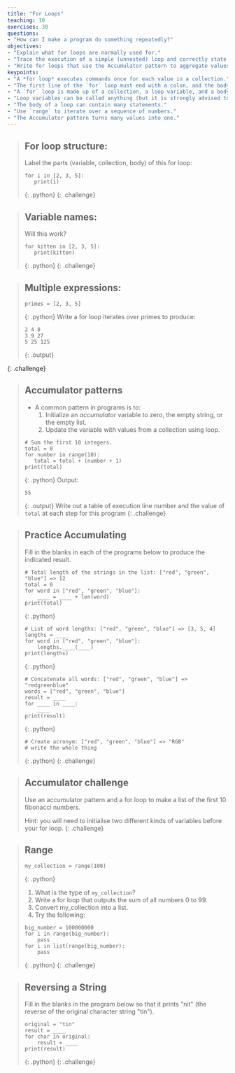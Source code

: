 ```yaml
---
title: "For Loops"
teaching: 10
exercises: 30
questions:
- "How can I make a program do something repeatedly?"
objectives:
- "Explain what for loops are normally used for."
- "Trace the execution of a simple (unnested) loop and correctly state the values of variables in each iteration."
- "Write for loops that use the Accumulator pattern to aggregate values."
keypoints:
- "A *for loop* executes commands once for each value in a collection."
- "The first line of the `for` loop must end with a colon, and the body must be indented."
- "A `for` loop is made up of a collection, a loop variable, and a body."
- "Loop variables can be called anything (but it is strongly advised to have a meaningful name to the looping variable)."
- "The body of a loop can contain many statements."
- "Use `range` to iterate over a sequence of numbers."
- "The Accumulator pattern turns many values into one."
---
```

> ## For loop structure:
> Label the parts (variable, collection, body) of this for loop: 
> ~~~ 
> for i in [2, 3, 5]:
>    print(i)
> ~~~
> {: .python}
{: .challenge}

> ## Variable names:
> Will this work?
> ~~~
> for kitten in [2, 3, 5]:
>    print(kitten)
> ~~~
> {: .python}
{: .challenge}

> ## Multiple expressions:
> ~~~
> primes = [2, 3, 5]
> ~~~
> {: .python}
> Write a for loop iterates over primes to produce:
> ~~~
> 2 4 8
> 3 9 27
> 5 25 125
> ~~~
> {: .output}
> 
{: .challenge}

> ## Accumulator patterns
> 
> *   A common pattern in programs is to:
>     1.  Initialize an *accumulator* variable to zero, the empty string, or the empty list.
>     2.  Update the variable with values from a collection using loop.
> 
> ~~~
> # Sum the first 10 integers.
> total = 0
> for number in range(10):
>    total = total + (number + 1)
> print(total)
> ~~~
> {: .python}
> Output:
> ~~~
> 55
> ~~~
> {: .output}
> Write out a table of execution line number and the value of `total` at each step for this program
{: .challenge}

> ## Practice Accumulating
>
> Fill in the blanks in each of the programs below
> to produce the indicated result.
>
> ~~~
> # Total length of the strings in the list: ["red", "green", "blue"] => 12
> total = 0
> for word in ["red", "green", "blue"]:
>     ____ = ____ + len(word)
> print(total)
> ~~~
> {: .python}
>
> ~~~
> # List of word lengths: ["red", "green", "blue"] => [3, 5, 4]
> lengths = ____
> for word in ["red", "green", "blue"]:
>     lengths.____(____)
> print(lengths)
> ~~~
> {: .python}
>
> ~~~
> # Concatenate all words: ["red", "green", "blue"] => "redgreenblue"
> words = ["red", "green", "blue"]
> result = ____
> for ____ in ____:
>     ____
> print(result)
> ~~~~
> {: .python}
>
> ~~~
> # Create acronym: ["red", "green", "blue"] => "RGB"
> # write the whole thing
> ~~~
> {: .python}
{: .challenge}


> ## Accumulator challenge 
> Use an accumulator pattern and a for loop to make a list of the first 10 fibonacci numbers.
>
> Hint: you will need to initialise two different kinds of variables before your for loop.
{: .challenge}

> ## Range
> ~~~
> my_collection = range(100)
> ~~~
> {: .python}
> 1. What is the type of `my_collection`?
> 2. Write a for loop that outputs the sum of all numbers 0 to 99.
> 3. Convert my_collection into a list.
> 4. Try the following:
>
> ~~~
> big_number = 100000000
> for i in range(big_number):
>     pass
> for i in list(range(big_number):
>     pass
> ~~~
> {: .python}
{: .challenge}

> ## Reversing a String
>
> Fill in the blanks in the program below so that it prints "nit"
> (the reverse of the original character string "tin").
>
> ~~~
> original = "tin"
> result = ____
> for char in original:
>     result = ____
> print(result)
> ~~~
> {: .python}
{: .challenge}

